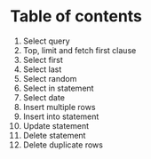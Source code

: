 # Table of contents
1. Select query
2. Top, limit and fetch first clause
3. Select first
4. Select last
5. Select random
6. Select in statement
7. Select date
8. Insert multiple rows
9. Insert into statement
10. Update statement
11. Delete statement
12. Delete duplicate rows
